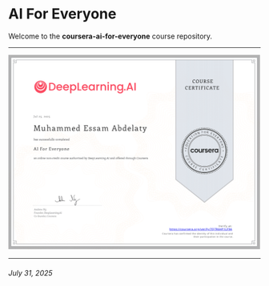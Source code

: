 # AI For Everyone

Welcome to the **coursera-ai-for-everyone** course repository.

---

![certificate](./assets/certificate.png)

---

###### July 31, 2025